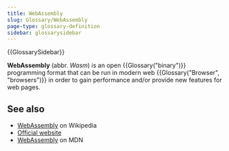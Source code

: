 ```yaml
---
title: WebAssembly
slug: Glossary/WebAssembly
page-type: glossary-definition
sidebar: glossarysidebar
---
```


{{GlossarySidebar}}

**WebAssembly** (abbr. _Wasm_) is an open {{Glossary("binary")}} programming format that can be run in modern web {{Glossary("Browser", "browsers")}} in order to gain performance and/or provide new features for web pages.

## See also

- [WebAssembly](https://en.wikipedia.org/wiki/WebAssembly) on Wikipedia
- [Official website](https://webassembly.org/)
- [WebAssembly](/en-US/docs/WebAssembly) on MDN

